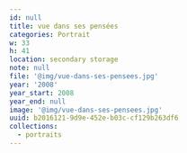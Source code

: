 ```yaml
---
id: null
title: vue dans ses pensées
categories: Portrait
w: 33
h: 41
location: secondary storage
note: null
file: '@img/vue-dans-ses-pensees.jpg'
year: '2008'
year_start: 2008
year_end: null
image: '@img/vue-dans-ses-pensees.jpg'
uuid: b2016121-9d9e-452e-b03c-cf129b263df6
collections:
  - portraits
---
```


